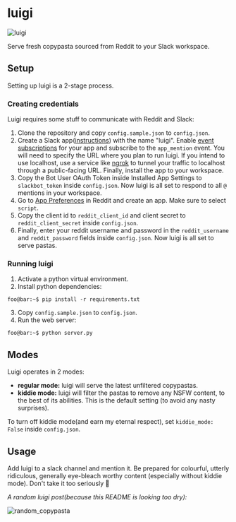 # luigi

![luigi](https://user-images.githubusercontent.com/23701803/138563799-8592360f-1bfc-415a-a8d4-455ca458e2bb.png)


Serve fresh copypasta sourced from Reddit to your Slack workspace.



## Setup

Setting up luigi is a 2-stage process.

### Creating credentials

Luigi requires some stuff to communicate with Reddit and Slack:
1. Clone the repository and copy `config.sample.json` to `config.json`.
2. Create a Slack app([instructions](https://api.slack.com/authentication/basics)) with the name "luigi". Enable [event subscriptions](https://api.slack.com/apis/connections/events-api) for your app and subscribe to the `app_mention` event. You will need to specify the URL where you plan to run luigi. If you intend to use localhost, use a  service like [ngrok](https://ngrok.com/) to tunnel your traffic to localhost through a public-facing URL. Finally, install the app to your workspace.
3. Copy the Bot User OAuth Token inside Installed App Settings to `slackbot_token` inside `config.json`. Now luigi is all set to respond to all `@` mentions in your workspace.
4. Go to [App Preferences](https://www.reddit.com/prefs/apps) in Reddit and create an app. Make sure to select `script`.
5. Copy the client id to `reddit_client_id` and client secret to `reddit_client_secret` inside `config.json`.
6. Finally, enter your reddit username and password in the `reddit_username` and `reddit_password` fields inside `config.json`. Now luigi is all set to serve pastas.


### Running luigi

1. Activate a python virtual environment.
2. Install python dependencies:
```console
foo@bar:~$ pip install -r requirements.txt
```
3. Copy `config.sample.json` to `config.json`. 
4. Run the web server:
```console
foo@bar:~$ python server.py
``` 

## Modes

Luigi operates in 2 modes:
- __regular mode:__ luigi will serve the latest unfiltered copypastas.
- __kiddie mode:__ luigi will filter the pastas to remove any NSFW content, to the best of its abilities. This is the default setting (to avoid any nasty surprises).

To turn off kiddie mode(and earn my eternal respect), set `kiddie_mode: False` inside `config.json`.


## Usage

Add luigi to a slack channel and mention it. Be prepared for colourful, utterly ridiculous, generally eye-bleach worthy content (especially without kiddie mode). Don't take it too seriously 🙂

*A random luigi post(because this README is looking too dry):*


![random_copypasta](https://user-images.githubusercontent.com/23701803/138563560-85f94d71-ac90-4be2-b577-8faa447201cd.png)

